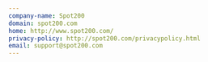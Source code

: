 ```yaml
---
company-name: Spot200
domain: spot200.com
home: http://www.spot200.com/
privacy-policy: http://spot200.com/privacypolicy.html
email: support@spot200.com
---
```




